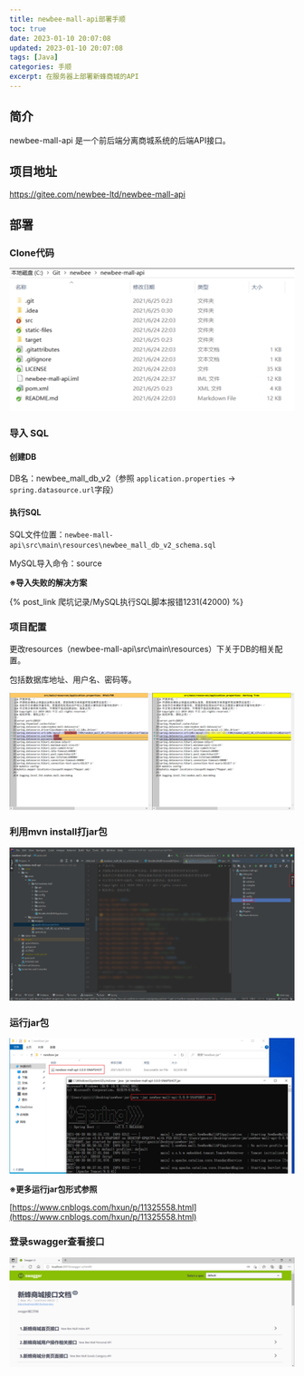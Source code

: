 ```yaml
---
title: newbee-mall-api部署手顺
toc: true
date: 2023-01-10 20:07:08
updated: 2023-01-10 20:07:08
tags: [Java]
categories: 手顺
excerpt: 在服务器上部署新蜂商城的API
---
```


## 简介

newbee-mall-api 是一个前后端分离商城系统的后端API接口。

## 项目地址

https://gitee.com/newbee-ltd/newbee-mall-api

## 部署

### Clone代码

![](images/newbee-mall-api部署手顺/2023-01-10-20-07-57.png)

### 导入 SQL

#### 创建DB

DB名：newbee_mall_db_v2（参照 `application.properties` -> `spring.datasource.url`字段）

#### 执行SQL

SQL文件位置：`newbee-mall-api\src\main\resources\newbee_mall_db_v2_schema.sql`

MySQL导入命令：source

**※导入失败的解决方案**

{% post_link 爬坑记录/MySQL执行SQL脚本报错1231(42000) %}

### 项目配置

更改resources（newbee-mall-api\src\main\resources）下关于DB的相关配置。

包括数据库地址、用户名、密码等。

![](images/newbee-mall-api部署手顺/2023-01-10-20-24-33.png)

### 利用mvn install打jar包

![](images/newbee-mall-api部署手顺/2023-01-10-20-24-44.png)

### 运行jar包

![](images/newbee-mall-api部署手顺/2023-01-10-20-24-56.png)

**※更多运行jar包形式参照**

[https://www.cnblogs.com/hxun/p/11325558.html](https://www.cnblogs.com/hxun/p/11325558.html)

### 登录swagger查看接口

![](images/newbee-mall-api部署手顺/2023-01-10-20-25-41.png)